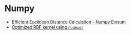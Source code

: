# Numpy

* [Efficient Euclidean Distance Calculation - Numpy Einsum](resources/snippets/numpy/euclidean.md)
* [Optimized RBF kernel using `numexpr`](resources/snippets/numpy/rbf_kernel.md)